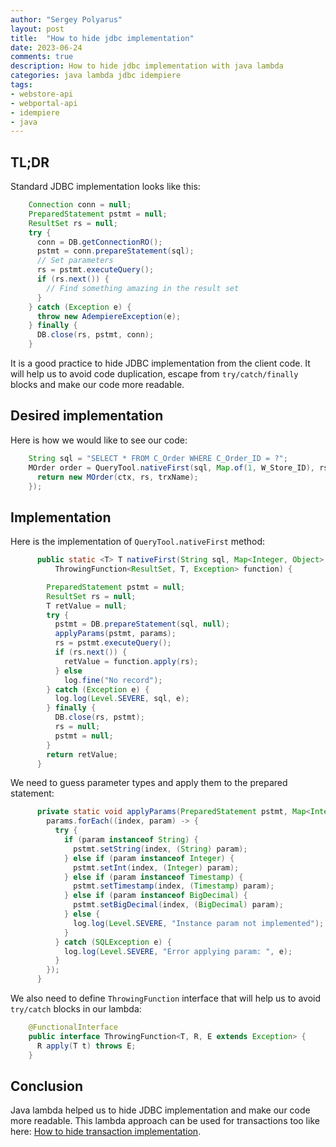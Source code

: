 ```yaml
---
author: "Sergey Polyarus"
layout: post
title:  "How to hide jdbc implementation"
date: 2023-06-24
comments: true
description: How to hide jdbc implementation with java lambda
categories: java lambda jdbc idempiere
tags: 
- webstore-api
- webportal-api
- idempiere
- java
---
```



## TL;DR
Standard JDBC implementation looks like this:
```java
    Connection conn = null;
    PreparedStatement pstmt = null;
    ResultSet rs = null;
    try {
      conn = DB.getConnectionRO();
      pstmt = conn.prepareStatement(sql);
      // Set parameters
      rs = pstmt.executeQuery();
      if (rs.next()) {
        // Find something amazing in the result set
      }
    } catch (Exception e) {
      throw new AdempiereException(e);
    } finally {
      DB.close(rs, pstmt, conn);
    }
```
 
It is a good practice to hide JDBC implementation from the client code. It will help us to avoid code duplication, escape from `try/catch/finally` blocks and make our code more readable.


## Desired implementation
Here is how we would like to see our code:
```java
    String sql = "SELECT * FROM C_Order WHERE C_Order_ID = ?";
    MOrder order = QueryTool.nativeFirst(sql, Map.of(1, W_Store_ID), rs -> {
      return new MOrder(ctx, rs, trxName);
    });
```

## Implementation
Here is the implementation of `QueryTool.nativeFirst` method:
```java
	  public static <T> T nativeFirst(String sql, Map<Integer, Object> params,
	      ThrowingFunction<ResultSet, T, Exception> function) {

	    PreparedStatement pstmt = null;
	    ResultSet rs = null;
	    T retValue = null;
	    try {
	      pstmt = DB.prepareStatement(sql, null);
	      applyParams(pstmt, params);
	      rs = pstmt.executeQuery();
	      if (rs.next()) {
	        retValue = function.apply(rs);
	      } else
	        log.fine("No record");
	    } catch (Exception e) {
	      log.log(Level.SEVERE, sql, e);
	    } finally {
	      DB.close(rs, pstmt);
	      rs = null;
	      pstmt = null;
	    }
	    return retValue;
	  }
```
We need to guess parameter types and apply them to the prepared statement:
```java
	  private static void applyParams(PreparedStatement pstmt, Map<Integer, Object> params) {
	    params.forEach((index, param) -> {
	      try {
	        if (param instanceof String) {
	          pstmt.setString(index, (String) param);
	        } else if (param instanceof Integer) {
	          pstmt.setInt(index, (Integer) param);
	        } else if (param instanceof Timestamp) {
	          pstmt.setTimestamp(index, (Timestamp) param);
	        } else if (param instanceof BigDecimal) {
	          pstmt.setBigDecimal(index, (BigDecimal) param);
	        } else {
	          log.log(Level.SEVERE, "Instance param not implemented");
	        }
	      } catch (SQLException e) {
	        log.log(Level.SEVERE, "Error applying param: ", e);
	      }
	    });
	  }
```
We also need to define `ThrowingFunction` interface that will help us to avoid `try/catch` blocks in our lambda:
```java
    @FunctionalInterface
    public interface ThrowingFunction<T, R, E extends Exception> {
      R apply(T t) throws E;
    }
```

## Conclusion
Java lambda helped us to hide JDBC implementation and make our code more readable. This lambda approach can be used for transactions too like here: [How to hide transaction implementation](/java/lambda/transaction/idempiere/2023/06/24/how-to-hide-transaction-impl.html).